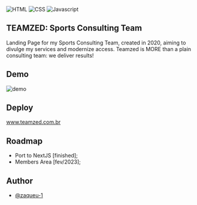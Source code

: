 
![HTML](https://img.shields.io/badge/html5-%23E34F26.svg?style=for-the-badge&logo=html5&logoColor=white)
![CSS](https://img.shields.io/badge/css3-%231572B6.svg?style=for-the-badge&logo=css3&logoColor=white)
![Javascript](https://img.shields.io/badge/javascript-%23323330.svg?style=for-the-badge&logo=javascript&logoColor=%23F7DF1E)


## TEAMZED: Sports Consulting Team

Landing Page for my Sports Consulting Team, created in 2020, aiming to divulge my services and modernize access. Teamzed is MORE than a plain consulting team: we deliver results!


## Demo

![demo](https://github.com/zaqueu-1/teamzed/blob/main/chrome-capture-2022-11-16.gif)

## Deploy
www.teamzed.com.br
## Roadmap

- Port to NextJS [finished];
- Members Area [fev/2023];


## Author

- [@zaqueu-1](https://www.github.com/zaqueu-1)

